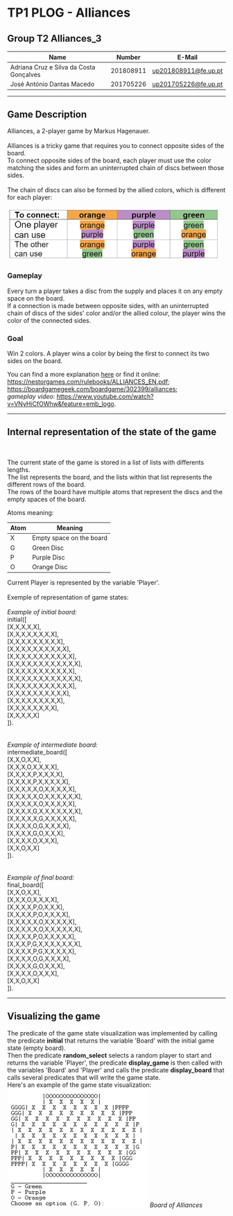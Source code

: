 # TP1 PLOG - Alliances

## Group T2 Alliances_3

| Name                                      | Number    | E-Mail               |
| ----------------------------------------- | --------- | -------------------- |
| Adriana Cruz e Silva da Costa Gonçalves   | 201808911 | up201808911@fe.up.pt |
| José António Dantas Macedo                | 201705226 | up201705226@fe.up.pt |

---

## Game Description
Alliances, a 2-player game by Markus Hagenauer.
<br>
<br>
Alliances is a tricky game that requires you to connect opposite sides of
the board.
<br>
To connect opposite sides of the board, 
each player must use the color matching the sides and form an
uninterrupted chain of discs between those sides.
<br> <br>
The chain of discs can also be formed by the allied colors, which is different for each player:
<br> <br>
![](./images/allied_colours.png)


### Gameplay
Every turn a player takes a disc from the supply and places it on any empty space on the board. <br>
If a connection is made between opposite sides,
with an uninterrupted chain of discs of the sides' color and/or the allied colour,
the player wins the color of the connected sides.

### Goal
Win 2 colors. A player wins a color by being the first to connect its two sides on the board.

You can find a more explanation
[here](./pdf/ALLIANCES_EN.pdf)
or find it online: 
<br>
https://nestorgames.com/rulebooks/ALLIANCES_EN.pdf;
<br>
https://boardgamegeek.com/boardgame/302399/alliances;
<br>
*gameplay video:*
https://www.youtube.com/watch?v=VNyHiCfOWhw&feature=emb_logo.

----
## Internal representation of the state of the game
<br>

The current state of the game is stored in a list of lists with differents lengths. <br>
The list represents the board, and the lists within that list represents the different rows of the board. <br>
The rows of the board have multiple atoms that represent the discs and the empty spaces of the board. <br>

Atoms meaning:

| Atom | Meaning                         |
| ---- | ------------------------------- |
|  X   | Empty space on the board        |
|  G   | Green Disc                      |
|  P   | Purple Disc                     |
|  O   | Orange Disc                     |

Current Player is represented by the variable 'Player'.
<br><br>
Exemple of representation of game states:
<br>
<br>
*Example of initial board:*<br>
initial([<br>
    [X,X,X,X,X],<br>
    [X,X,X,X,X,X,X,X],<br>
    [X,X,X,X,X,X,X,X,X],<br>
    [X,X,X,X,X,X,X,X,X,X],<br>
    [X,X,X,X,X,X,X,X,X,X,X],<br>
    [X,X,X,X,X,X,X,X,X,X,X,X],<br>
    [X,X,X,X,X,X,X,X,X,X,X],<br>
    [X,X,X,X,X,X,X,X,X,X,X,X],<br>
    [X,X,X,X,X,X,X,X,X,X,X],<br>
    [X,X,X,X,X,X,X,X,X,X],<br>
    [X,X,X,X,X,X,X,X,X],<br>
    [X,X,X,X,X,X,X,X],<br>
    [X,X,X,X,X]<br>
]).<br>
<br> <br>
*Example of intermediate board:*<br>
intermediate_board([<br>
    [X,X,O,X,X],<br>
    [X,X,X,O,X,X,X,X],<br>
    [X,X,X,X,P,X,X,X,X],<br>
    [X,X,X,X,P,X,X,X,X,X],<br>
    [X,X,X,X,X,O,X,X,X,X,X],<br>
    [X,X,X,X,X,O,X,X,X,X,X,X],<br>
    [X,X,X,X,X,O,X,X,X,X,X],<br>
    [X,X,X,X,G,X,X,X,X,X,X,X],<br>
    [X,X,X,X,X,G,X,X,X,X,X],<br>
    [X,X,X,X,O,G,X,X,X,X],<br>
    [X,X,X,X,G,O,X,X,X],<br>
    [X,X,X,X,O,X,X,X],<br>
    [X,X,O,X,X]<br>
]).<br>
<br> <br>
*Example of final board:*<br>
final_board([<br>
    [X,X,O,X,X],<br>
    [X,X,X,O,X,X,X,X],<br>
    [X,X,X,X,P,O,X,X,X],<br>
    [X,X,X,X,P,O,X,X,X,X],<br>
    [X,X,X,X,X,O,X,X,X,X,X],<br>
    [X,X,X,X,X,O,X,X,X,X,X,X],<br>
    [X,X,X,X,P,O,X,X,X,X,X],<br>
    [X,X,X,P,G,X,X,X,X,X,X,X],<br>
    [X,X,X,X,P,G,X,X,X,X,X],<br>
    [X,X,X,X,O,G,X,X,X,X],<br>
    [X,X,X,X,G,O,X,X,X],<br>
    [X,X,X,X,O,X,X,X],<br>
    [X,X,O,X,X]<br>
]).<br>

-----
## Visualizing the game
The predicate of the game state visualization was implemented by calling the predicate **initial** that returns the variable 'Board' with the initial game state (empty board).<br>
Then the predicate **random_select** selects a random player to start and returns the variable 'Player',
the predicate **display_game** is then called with the variables 'Board' and 'Player' and calls the predicate **display_board** that calls several predicates that will write the game state. <br>
Here's an example of the game state visualization:
<br>
![Board](./images/board.png)
*Board of Alliances*

